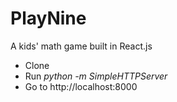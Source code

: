 # PlayNine
A kids' math game built in React.js

- Clone 
- Run _python -m SimpleHTTPServer_
- Go to http://localhost:8000
